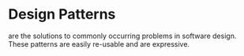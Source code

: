 # Design Patterns

are the solutions to commonly occurring problems in software design. These patterns are easily re-usable and are expressive.
